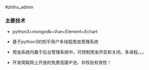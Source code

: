 #zhihu_admin

### 主要技术

- python3+mongodb+Vue+Element+Echart

- 基于python3的知乎用户多线程爬虫管理系统

- 爬虫系统内置于后台管理系统中。可控制爬虫开启和关闭。多进程。。。

- 开发爬取网上开放的免费高匿IP池，并校验有效性！
